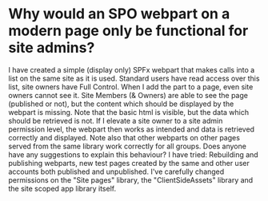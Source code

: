 
# Why would an SPO webpart on a modern page only be functional for site admins?

I have created a simple (display only) SPFx webpart that makes calls into a list on the same site as it is used. Standard users have read access over this list, site owners have Full Control. When I add the part to a page, even site owners cannot see it. Site Members (& Owners) are able to see the page (published or not), but the content which should be displayed by the webpart is missing. Note that the basic html is visible, but the data which should be retrieved is not. If I elevate a site owner to a site admin permission level, the webpart then works as intended and data is retrieved correctly and displayed. Note also that other webparts on other pages served from the same library work correctly for all groups.
Does anyone have any suggestions to explain this behaviour?
I have tried: Rebuilding and publishing webparts, new test pages created by the same and other user accounts both published and unpublished. I've carefully changed permissions on the "Site pages" library, the "ClientSideAssets" library and the site scoped app library itself.

        